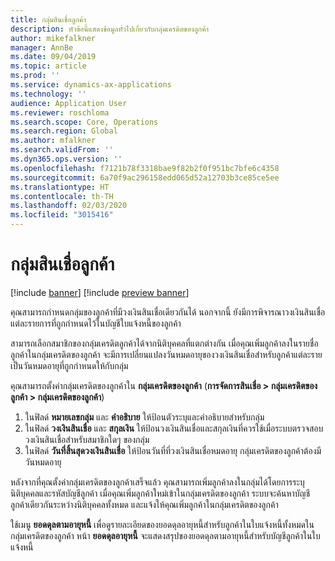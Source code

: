 ```yaml
---
title: กลุ่มสินเชื่อลูกค้า
description: หัวข้อนี้แสดงข้อมูลทั่วไปเกี่ยวกับกลุ่มเครดิตของลูกค้า
author: mikefalkner
manager: AnnBe
ms.date: 09/04/2019
ms.topic: article
ms.prod: ''
ms.service: dynamics-ax-applications
ms.technology: ''
audience: Application User
ms.reviewer: roschloma
ms.search.scope: Core, Operations
ms.search.region: Global
ms.author: mfalkner
ms.search.validFrom: ''
ms.dyn365.ops.version: ''
ms.openlocfilehash: f7121b78f3318bae9f82b2f0f951bc7bfe6c4358
ms.sourcegitcommit: 6a70f9ac296158edd065d52a12703b3ce85ce5ee
ms.translationtype: HT
ms.contentlocale: th-TH
ms.lasthandoff: 02/03/2020
ms.locfileid: "3015416"
---
```

# <a name="customer-credit-groups"></a>กลุ่มสินเชื่อลูกค้า

[!include [banner](../includes/banner.md)]
[!include [preview banner](../includes/preview-banner.md)]

คุณสามารถกำหนดกลุ่มของลูกค้าที่มีวงเงินสินเชื่อเดียวกันได้ นอกจากนี้ ยังมีการพิจารณาวงเงินสินเชื่อแต่ละรายการที่ถูกกำหนดไว้ในบัญชีใบแจ้งหนี้ของลูกค้า

สามารถเลือกสมาชิกของกลุ่มเครดิตลูกค้าได้จากนิติบุคคลที่แตกต่างกัน เมื่อคุณเพิ่มลูกค้าลงในรายชื่อลูกค้าในกลุ่มเครดิตของลูกค้า จะมีการเปลี่ยนแปลงวันหมดอายุของวงเงินสินเชื่อสำหรับลูกค้าแต่ละรายเป็นวันหมดอายุที่ถูกกำหนดให้กับกลุ่ม

คุณสามารถตั้งค่ากลุ่มเครดิตของลูกค้าใน **กลุ่มเครดิตของลูกค้า** (**การจัดการสินเชื่อ \> กลุ่มเครดิตของลูกค้า \> กลุ่มเครดิตของลูกค้า**)

1. ในฟิลด์ **หมายเลขกลุ่ม** และ **คำอธิบาย** ให้ป้อนตัวระบุและคำอธิบายสำหรับกลุ่ม
2. ในฟิลด์ **วงเงินสินเชื่อ** และ **สกุลเงิน** ให้ป้อนวงเงินสินเชื่อและสกุลเงินที่ควรใช้เมื่อระบบตรวจสอบวงเงินสินเชื่อสำหรับสมาชิกใดๆ ของกลุ่ม
3. ในฟิลด์ **วันที่สิ้นสุดวงเงินสินเชื่อ** ให้ป้อนวันที่ที่วงเงินสินเชื่อหมดอายุ กลุ่มเครดิตของลูกค้าต้องมีวันหมดอายุ

หลังจากที่คุณตั้งค่ากลุ่มเครดิตของลูกค้าเสร็จแล้ว คุณสามารถเพิ่มลูกค้าลงในกลุ่มได้โดยการระบุนิติบุคคลและรหัสบัญชีลูกค้า เมื่อคุณเพิ่มลูกค้าใหม่เข้าในกลุ่มเครดิตของลูกค้า ระบบจะค้นหาบัญชีลูกค้าเดียวกันระหว่างนิติบุคคลทั้งหมด และแจ้งให้คุณเพิ่มลูกค้าในกลุ่มเครดิตของลูกค้า

ใช้เมนู **ยอดดุลตามอายุหนี้** เพื่อดูรายละเอียดของยอดดุลอายุหนี้สำหรับลูกค้าในใบแจ้งหนี้ทั้งหมดในกลุ่มเครดิตของลูกค้า หน้า **ยอดดุลอายุหนี้** จะแสดงสรุปของยอดดุลตามอายุหนี้สำหรับบัญชีลูกค้าในใบแจ้งหนี้
